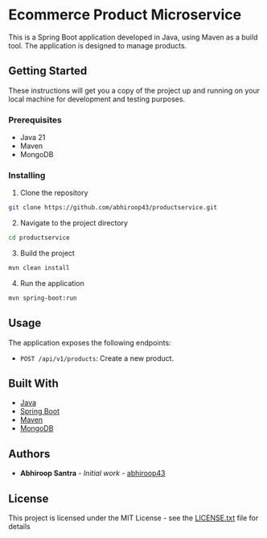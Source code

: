 # Ecommerce Product Microservice

This is a Spring Boot application developed in Java, using Maven as a build tool. The application is designed to manage products.

## Getting Started

These instructions will get you a copy of the project up and running on your local machine for development and testing purposes.

### Prerequisites

- Java 21
- Maven
- MongoDB

### Installing

1. Clone the repository
```bash
git clone https://github.com/abhiroop43/productservice.git
```

2. Navigate to the project directory
```bash
cd productservice
```

3. Build the project
```bash
mvn clean install
```

4. Run the application
```bash
mvn spring-boot:run
```

## Usage

The application exposes the following endpoints:

- `POST /api/v1/products`: Create a new product.

## Built With

- [Java](https://www.oracle.com/java/)
- [Spring Boot](https://spring.io/projects/spring-boot)
- [Maven](https://maven.apache.org/)
- [MongoDB](https://www.mongodb.com/)

## Authors

- **Abhiroop Santra** - *Initial work* - [abhiroop43](https://github.com/abhiroop43)

## License

This project is licensed under the MIT License - see the [LICENSE.txt](LICENSE.txt) file for details

